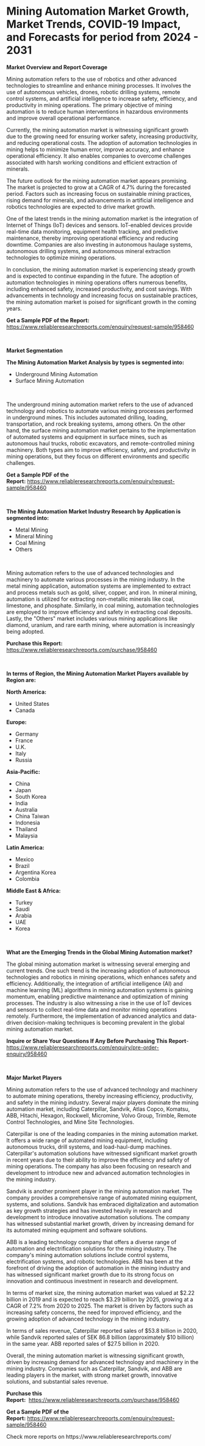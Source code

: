 <p><h1>Mining Automation Market Growth, Market Trends, COVID-19 Impact, and Forecasts for period from 2024 - 2031</h1></p><p><strong>Market Overview and Report Coverage</strong></p>
<p><p>Mining automation refers to the use of robotics and other advanced technologies to streamline and enhance mining processes. It involves the use of autonomous vehicles, drones, robotic drilling systems, remote control systems, and artificial intelligence to increase safety, efficiency, and productivity in mining operations. The primary objective of mining automation is to reduce human interventions in hazardous environments and improve overall operational performance.</p><p>Currently, the mining automation market is witnessing significant growth due to the growing need for ensuring worker safety, increasing productivity, and reducing operational costs. The adoption of automation technologies in mining helps to minimize human error, improve accuracy, and enhance operational efficiency. It also enables companies to overcome challenges associated with harsh working conditions and efficient extraction of minerals.</p><p>The future outlook for the mining automation market appears promising. The market is projected to grow at a CAGR of 4.7% during the forecasted period. Factors such as increasing focus on sustainable mining practices, rising demand for minerals, and advancements in artificial intelligence and robotics technologies are expected to drive market growth.</p><p>One of the latest trends in the mining automation market is the integration of Internet of Things (IoT) devices and sensors. IoT-enabled devices provide real-time data monitoring, equipment health tracking, and predictive maintenance, thereby improving operational efficiency and reducing downtime. Companies are also investing in autonomous haulage systems, autonomous drilling systems, and autonomous mineral extraction technologies to optimize mining operations.</p><p>In conclusion, the mining automation market is experiencing steady growth and is expected to continue expanding in the future. The adoption of automation technologies in mining operations offers numerous benefits, including enhanced safety, increased productivity, and cost savings. With advancements in technology and increasing focus on sustainable practices, the mining automation market is poised for significant growth in the coming years.</p></p>
<p><strong>Get a Sample PDF of the Report:</strong> <a href="https://www.reliableresearchreports.com/enquiry/request-sample/958460">https://www.reliableresearchreports.com/enquiry/request-sample/958460</a></p>
<p>&nbsp;</p>
<p><strong>Market Segmentation</strong></p>
<p><strong>The Mining Automation Market Analysis by types is segmented into:</strong></p>
<p><ul><li>Underground Mining Automation</li><li>Surface Mining Automation</li></ul></p>
<p>&nbsp;</p>
<p><p>The underground mining automation market refers to the use of advanced technology and robotics to automate various mining processes performed in underground mines. This includes automated drilling, loading, transportation, and rock breaking systems, among others. On the other hand, the surface mining automation market pertains to the implementation of automated systems and equipment in surface mines, such as autonomous haul trucks, robotic excavators, and remote-controlled mining machinery. Both types aim to improve efficiency, safety, and productivity in mining operations, but they focus on different environments and specific challenges.</p></p>
<p><strong>Get a Sample PDF of the Report:</strong>&nbsp;<a href="https://www.reliableresearchreports.com/enquiry/request-sample/958460">https://www.reliableresearchreports.com/enquiry/request-sample/958460</a></p>
<p>&nbsp;</p>
<p><strong>The Mining Automation Market Industry Research by Application is segmented into:</strong></p>
<p><ul><li>Metal Mining</li><li>Mineral Mining</li><li>Coal Mining</li><li>Others</li></ul></p>
<p>&nbsp;</p>
<p><p>Mining automation refers to the use of advanced technologies and machinery to automate various processes in the mining industry. In the metal mining application, automation systems are implemented to extract and process metals such as gold, silver, copper, and iron. In mineral mining, automation is utilized for extracting non-metallic minerals like coal, limestone, and phosphate. Similarly, in coal mining, automation technologies are employed to improve efficiency and safety in extracting coal deposits. Lastly, the "Others" market includes various mining applications like diamond, uranium, and rare earth mining, where automation is increasingly being adopted.</p></p>
<p><strong>Purchase this Report:</strong>&nbsp; <a href="https://www.reliableresearchreports.com/purchase/958460">https://www.reliableresearchreports.com/purchase/958460</a></p>
<p>&nbsp;</p>
<p><strong>In terms of Region, the Mining Automation Market Players available by Region are:</strong></p>
<p>
    <p> <strong> North America: </strong>
        <ul>
            <li>United States</li>
            <li>Canada</li>
        </ul>
        </p> 
    <p> <strong> Europe: </strong>
        <ul>
            <li>Germany</li>
            <li>France</li>
            <li>U.K.</li>
            <li>Italy</li>
            <li>Russia</li>
        </ul>
        </p> 
    <p> <strong> Asia-Pacific: </strong>
        <ul>
            <li>China</li>
            <li>Japan</li>
            <li>South Korea</li>
            <li>India</li>
            <li>Australia</li>
            <li>China Taiwan</li>
            <li>Indonesia</li>
            <li>Thailand</li>
            <li>Malaysia</li>
        </ul>
        </p> 
    <p> <strong> Latin America: </strong>
        <ul>
            <li>Mexico</li>
            <li>Brazil</li>
            <li>Argentina Korea</li>
            <li>Colombia</li>
        </ul>
        </p> 
    <p> <strong> Middle East & Africa: </strong>
        <ul>
            <li>Turkey</li>
            <li>Saudi</li>
            <li>Arabia</li>
            <li>UAE</li>
            <li>Korea</li>
        </ul>
    </p>
    </p>
<p>&nbsp;</p>
<p><strong>What are the Emerging Trends in the Global Mining Automation market?</strong></p>
<p><p>The global mining automation market is witnessing several emerging and current trends. One such trend is the increasing adoption of autonomous technologies and robotics in mining operations, which enhances safety and efficiency. Additionally, the integration of artificial intelligence (AI) and machine learning (ML) algorithms in mining automation systems is gaining momentum, enabling predictive maintenance and optimization of mining processes. The industry is also witnessing a rise in the use of IoT devices and sensors to collect real-time data and monitor mining operations remotely. Furthermore, the implementation of advanced analytics and data-driven decision-making techniques is becoming prevalent in the global mining automation market.</p></p>
<p><strong>Inquire or Share Your Questions If Any Before Purchasing This Report</strong>- <a href="https://www.reliableresearchreports.com/enquiry/pre-order-enquiry/958460">https://www.reliableresearchreports.com/enquiry/pre-order-enquiry/958460</a></p>
<p>&nbsp;</p>
<p><strong>Major Market Players</strong></p>
<p><p>Mining automation refers to the use of advanced technology and machinery to automate mining operations, thereby increasing efficiency, productivity, and safety in the mining industry. Several major players dominate the mining automation market, including Caterpillar, Sandvik, Atlas Copco, Komatsu, ABB, Hitachi, Hexagon, Rockwell, Micromine, Volvo Group, Trimble, Remote Control Technologies, and Mine Site Technologies.</p><p>Caterpillar is one of the leading companies in the mining automation market. It offers a wide range of automated mining equipment, including autonomous trucks, drill systems, and load-haul-dump machines. Caterpillar's automation solutions have witnessed significant market growth in recent years due to their ability to improve the efficiency and safety of mining operations. The company has also been focusing on research and development to introduce new and advanced automation technologies in the mining industry.</p><p>Sandvik is another prominent player in the mining automation market. The company provides a comprehensive range of automated mining equipment, systems, and solutions. Sandvik has embraced digitalization and automation as key growth strategies and has invested heavily in research and development to introduce innovative automation solutions. The company has witnessed substantial market growth, driven by increasing demand for its automated mining equipment and software solutions.</p><p>ABB is a leading technology company that offers a diverse range of automation and electrification solutions for the mining industry. The company's mining automation solutions include control systems, electrification systems, and robotic technologies. ABB has been at the forefront of driving the adoption of automation in the mining industry and has witnessed significant market growth due to its strong focus on innovation and continuous investment in research and development.</p><p>In terms of market size, the mining automation market was valued at $2.22 billion in 2019 and is expected to reach $3.29 billion by 2025, growing at a CAGR of 7.2% from 2020 to 2025. The market is driven by factors such as increasing safety concerns, the need for improved efficiency, and the growing adoption of advanced technology in the mining industry.</p><p>In terms of sales revenue, Caterpillar reported sales of $53.8 billion in 2020, while Sandvik reported sales of SEK 86.8 billion (approximately $10 billion) in the same year. ABB reported sales of $27.5 billion in 2020.</p><p>Overall, the mining automation market is witnessing significant growth, driven by increasing demand for advanced technology and machinery in the mining industry. Companies such as Caterpillar, Sandvik, and ABB are leading players in the market, with strong market growth, innovative solutions, and substantial sales revenue.</p></p>
<p><strong>Purchase this Report:</strong>&nbsp;&nbsp;<a href="https://www.reliableresearchreports.com/purchase/958460">https://www.reliableresearchreports.com/purchase/958460</a></p>
<p></p>
<p><strong>Get a Sample PDF of the Report:</strong>&nbsp;<a href="https://www.reliableresearchreports.com/enquiry/request-sample/958460">https://www.reliableresearchreports.com/enquiry/request-sample/958460</a></p>
<p>Check more reports on https://www.reliableresearchreports.com/</p>